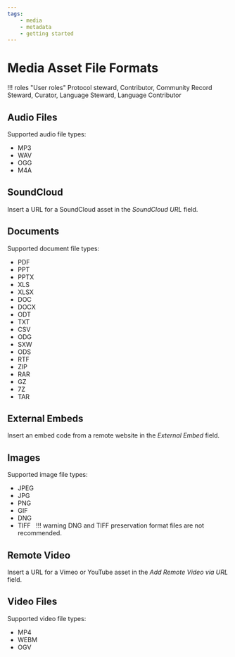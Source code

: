 ```yaml
---
tags: 
    - media
    - metadata
    - getting started
---
```

# Media Asset File Formats

!!! roles "User roles"
    Protocol steward, Contributor, Community Record Steward, Curator, Language Steward, Language Contributor

## Audio Files 

Supported audio file types: 

- MP3
- WAV
- OGG
- M4A 

## SoundCloud 

Insert a URL for a SoundCloud asset in the *SoundCloud URL* field.  

## Documents 

Supported document file types: 

- PDF
- PPT
- PPTX
- XLS
- XLSX
- DOC
- DOCX
- ODT
- TXT
- CSV
- ODG
- SXW
- ODS
- RTF
- ZIP
- RAR
- GZ
- 7Z
- TAR 

## External Embeds 

Insert an embed code from a remote website in the *External Embed* field.  

## Images 

Supported image file types: 

- JPEG
- JPG
- PNG
- GIF
- DNG
- TIFF
  
!!! warning 
	DNG and TIFF preservation format files are not recommended. 

## Remote Video 

Insert a URL for a Vimeo or YouTube asset in the *Add Remote Video via URL* field.   

## Video Files 

Supported video file types: 

- MP4
- WEBM
- OGV